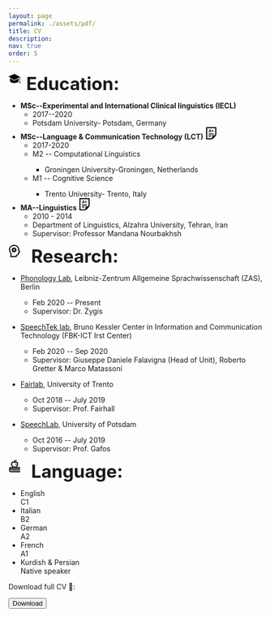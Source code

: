 ```yaml
---
layout: page
permalink: ./assets/pdf/
title: CV
description: 
nav: true
order: 5
---
```


<!---<a href="https://www.magiran.com/paper/1511382?lang=en"  target=" "> <br> [PDF]</a> --->



<!---<div style="font-size: 35px;">
&#127891;</div>--->

<p><div style="font-size: 35px;"> <b> <svg width="35" height="35" xmlns="http://www.w3.org/2000/svg" fill-rule="evenodd" clip-rule="evenodd"><path d="M24 21h-3l1-3h1l1 3zm-12.976-4.543l8.976-4.575v6.118c-1.007 2.041-5.607 3-8.5 3-3.175 0-7.389-.994-8.5-3v-6.614l8.024 5.071zm11.976.543h-1v-7.26l-10.923 5.568-11.077-7 12-5.308 11 6.231v7.769z"/></svg>Education:</b>
</div></p>

<ul>
  <li><b>MSc--Experimental and International Clinical linguistics (IECL)</b>
    <ul>
      <li>2017--2020</li>
      <li>Potsdam University- Potsdam, Germany</li>
    </ul>
  </li>
  <li><b>MSc--Language & Communication Technology (LCT) <svg width="24" height="24" xmlns="http://www.w3.org/2000/svg" fill-rule="evenodd" clip-rule="evenodd"><path d="M22 0v14.386c0 2.391-6.648 9.614-9.811 9.614h-10.189v-24h20zm-10.638 22c4.156 0 2.638-6 2.638-6s6 1.65 6-2.457v-11.543h-16v20h7.362zm.638-4v1h-5v-1h5zm-5-2h5v1h-5v-1zm0-2h10v1h-10v-1zm0-2h10v1h-10v-1zm3.691-3.174l-2.055.001-.39 1.172-1.246.001 2.113-5.689 1.086-.001 2.133 5.686-1.246.001-.395-1.171zm4.373-2.015l1.41-.001.001 1.019-1.41.001.001 1.594-1.074.001-.001-1.594-1.414.001-.001-1.019 1.414-.001-.001-1.528h1.074l.001 1.527zm-6.112 1.067l1.422-.001-.717-2.129-.705 2.13z"/></svg></b>
    <ul>
      <li>2017-2020</li>
      <li>M2 -- Computational Linguistics</li>
      <ul><li>Groningen University-Groningen, Netherlands</li>
      	</ul>
      <li>M1 -- Cognitive Science </li>
      <ul>
      	<li> Trento University- Trento, Italy</li>
      </ul>
    </ul>
  </li>
  <li><b>MA--Linguistics <svg width="24" height="24" xmlns="http://www.w3.org/2000/svg" fill-rule="evenodd" clip-rule="evenodd"><path d="M22 0v14.386c0 2.391-6.648 9.614-9.811 9.614h-10.189v-24h20zm-10.638 22c4.156 0 2.638-6 2.638-6s6 1.65 6-2.457v-11.543h-16v20h7.362zm.638-4v1h-5v-1h5zm-5-2h5v1h-5v-1zm0-2h10v1h-10v-1zm0-2h10v1h-10v-1zm3.691-3.174l-2.055.001-.39 1.172-1.246.001 2.113-5.689 1.086-.001 2.133 5.686-1.246.001-.395-1.171zm4.373-2.015l1.41-.001.001 1.019-1.41.001.001 1.594-1.074.001-.001-1.594-1.414.001-.001-1.019 1.414-.001-.001-1.528h1.074l.001 1.527zm-6.112 1.067l1.422-.001-.717-2.129-.705 2.13z"/></svg> </b>
    <ul>
      <li>2010 - 2014</li>
      <li>Department of Linguistics, Alzahra University, Tehran, Iran</li>
      <li>Supervisor: Professor Mandana Nourbakhsh </li>
      <!---
      <a href="https://scholar.google.com/citations?user=hpK3fLcAAAAJ&hl=en"  target="_blank"> <br> Professor Mandana Nourbakhsh </a>--->
    </ul>
  </li>
</ul>

<!---&#128300;--->
<p><div style="font-size: 35px;"><svg width="35" height="35" xmlns="http://www.w3.org/2000/svg" fill-rule="evenodd" clip-rule="evenodd"><path d="M15.996 23.999h-12.605s.734-3.931.633-5.686c-.041-.724-.161-1.474-.54-2.104-.645-1-2.636-3.72-2.475-7.43.224-5.209 4.693-8.779 10.126-8.779 5.098 0 8.507 3.001 9.858 7.483.328 1.079.311 1.541-.151 2.607l-.006.013 1.751 2.142c.26.381.413.791.413 1.239 0 .547-.233 1.045-.61 1.399-.368.345-.767.452-1.248.642 0 0-.576 2.592-.873 3.291-.7 1.643-1.97 1.659-2.97 1.849-.394.083-.49.133-.681.681-.208.591-.363 1.435-.622 2.653m-4.842-22c-4.285.048-7.74 2.548-8.121 6.488-.192 1.991.463 3.986 1.516 5.705.611 1 1.305 1.592 1.464 3.875.091 1.313-.05 2.636-.241 3.932h8.604c.141-.645.35-1.485.687-2.057.449-.766 1.097-1.099 1.926-1.254.838-.148 1.238-.059 1.489-.785.212-.579.612-2.221.831-3.902 1.203-.335.612-.161 1.671-.559-.206-.234-1.918-2.314-2.045-2.6-.336-.759-.046-1.19.225-1.913.086-.251.06-.357-.009-.613-1.049-3.949-3.891-6.317-7.997-6.317m.52 3c.242.684.312 1.122.841 1.341h.001c.53.221.893-.044 1.543-.353l.953.952c-.312.655-.573 1.016-.354 1.544v.001c.219.528.653.597 1.342.841v1.347c-.681.243-1.123.313-1.342.843-.22.529.043.891.354 1.544l-.953.952c-.657-.313-1.014-.574-1.541-.355h-.001c-.531.222-.601.661-.843 1.343h-1.348c-.242-.684-.312-1.122-.841-1.34l-.001-.001c-.529-.221-.892.043-1.544.353l-.952-.952c.305-.643.574-1.011.353-1.545-.22-.529-.661-.599-1.341-.842v-1.347c.681-.242 1.121-.312 1.341-.841.22-.531-.042-.891-.353-1.545l.952-.952c.657.312 1.015.573 1.544.353h.001c.529-.219.599-.661.841-1.341h1.348zm-.674 6.667c-.92 0-1.667-.746-1.667-1.667s.747-1.667 1.667-1.667 1.666.746 1.666 1.667-.746 1.667-1.666 1.667"/></svg> <b>Research:</b> </div> </p>
<ul>
  <li><a href="https://www.leibniz-zas.de/de/personen/details/zygis-marzena/marzena-zygis">Phonology Lab</a>, Leibniz-Zentrum Allgemeine Sprachwissenschaft (ZAS), Berlin</li>
  <ul><li> Feb 2020 -- Present</li>
  	<li>Supervisor: Dr. Żygis </li>
  </ul>
</ul>
<ul>
  <li><a href="https://ict.fbk.eu/units/speechtek/">SpeechTek lab</a>, Bruno Kessler Center in Information and Communication Technology (FBK-ICT Irst Center)</li>
  <ul><li> Feb 2020 -- Sep 2020</li>
  	<li>Supervisor: Giuseppe Daniele Falavigna (Head of Unit), Roberto Gretter & Marco Matassoni </li>
  </ul>
</ul>

<ul>
  <li><a href="https://www.cimec.unitn.it/en/537/fairlab-group">Fairlab</a>, University of Trento</li>
  <ul><li> Oct 2018 -- July 2019</li>
  	<li>Supervisor: Prof. Fairhall </li>
  </ul>
</ul>

<ul>
  <li><a href="https://www.uni-potsdam.de/en/ling/researchgroups/phonology-phonetics">SpeechLab</a>, University of Potsdam </li>
  <ul><li> Oct 2016 -- July 2019</li>
  	<li>Supervisor: Prof. Gafos </li>
  </ul>
</ul>

<!---&#128218;  --->
<p><div style="font-size: 35px;"> <svg width="35" height="35" xmlns="http://www.w3.org/2000/svg" fill-rule="evenodd" clip-rule="evenodd"><path d="M7.902 14c-1.722-1.39-2.902-3.968-2.902-6.037 0-3.094 2.158-4.89 4.187-4.961.841-.013 1.729.199 2.394.57-.175-1.278-.747-2.259-1.344-2.958l1.367-.614c.283.407.572 1.129.761 1.979.383-.695.848-1.262 1.475-1.628.669-.391 1.778-.412 2.518-.272-.187.658-.577 1.513-1.491 2.075-.562.345-1.467.522-2.384.453.042.283.073.574.087.867.682-.364 1.44-.484 2.243-.472 2.029.071 4.187 1.867 4.187 4.961 0 2.069-1.18 4.647-2.902 6.037h6.902v2h-19.5c-.276 0-.5.224-.5.5s.224.5.5.5h19.5v2h-18.5c-.828 0-1.5.672-1.5 1.5s.672 1.5 1.5 1.5h18.5v2h-18.5c-1.932 0-3.5-1.568-3.5-3.5 0-.83.29-1.593.773-2.193-.476-.455-.773-1.097-.773-1.807 0-1.38 1.12-2.5 2.5-2.5h4.402zm15.098 7h-18v-1h18v1zm-10.986-15c-.663-.552-1.435-1.066-2.836-.996-1 .07-2.264 1.102-2.174 3.162.072 1.682 1.25 3.751 2.473 4.504.997.626 1.711.269 2.523-.214l.038.023c.796.471 1.504.807 2.485.191 1.223-.753 2.401-2.822 2.473-4.504.09-2.06-1.174-3.092-2.174-3.162-1.226-.062-2.02.43-2.808.996zm1.75.548c1.172 1.323.973 2.565-.16 4.907 1.07-.441 2.009-1.907 2-2.933-.011-1.246-.887-2.03-1.84-1.974z"/></svg>
<b>Language:</b></div></p>

<ul>
  <li>English</li>
      <div class="progress">
  	<div class="progress-bar progress-bar-striped active" role="progressbar" aria-valuenow="85"
  aria-valuemin="0" aria-valuemax="100" style="width:85%">
    C1
   </div>
  </div>
  <li>Italian</li>
    <div class="progress">
  	<div class="progress-bar progress-bar-striped active" role="progressbar" aria-valuenow="65"
  aria-valuemin="0" aria-valuemax="100" style="width:70%">
    B2
   </div>
  </div>
  <li>German</li>
  <div class="progress">
  	<div class="progress-bar progress-bar-striped active" role="progressbar" aria-valuenow="50"
  aria-valuemin="0" aria-valuemax="100" style="width:55%">
    A2
   </div>
  </div>
    <li>French</li>
  <div class="progress">
  	<div class="progress-bar progress-bar-striped active" role="progressbar" aria-valuenow="30"
  aria-valuemin="0" aria-valuemax="100" style="width:35%">
    A1
   </div>
  </div>
    <li>Kurdish & Persian</li>
  <div class="progress">
  	<div class="progress-bar" role="progressbar" aria-valuenow="70"
  aria-valuemin="0" aria-valuemax="100" style="width:100%">
    Native speaker
   </div>
  </div>
</ul>

<p> Download full CV &#128195;: </p>

<!---<a href="the/name/of/your/file.x" download>--->
<a href=".\example_pdf.pdf" download>
<button class="btn"><i class="fa fa-download"></i> Download </button></a>




<!---
<p><h6>Last updated: <b>September 2020</b></h6></p>--->

<!---
For now, this page is assumed to be a static description of your courses. You can convert it to a collection similar to `_projects/` so that you can have a dedicated page for each course.

Organize your courses by years, topics, or universities, however you like!--->
